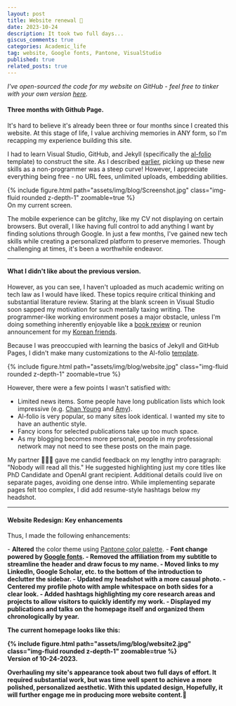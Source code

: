 ```yaml
---
layout: post
title: Website renewal 🤩   
date: 2023-10-24
description: It took two full days... 
giscus_comments: true
categories: Academic_life
tag: website, Google fonts, Pantone, VisualStudio
published: true
related_posts: true
---
```


<i>I've open-sourced the code for my website on GitHub - feel free to tinker with your own version <a href="https://github.com/inyoungcheong/inyoungcheong.github.io">here</a>.</i>


#### Three months with Github Page. 

It's hard to believe it's already been three or four months since I created this website. At this stage of life, I value archiving memories in ANY form, so I'm recapping my experience building this site.

I had to learn Visual Studio, GitHub, and Jekyll (specifically the [al-folio](https://github.com/alshedivat/al-folio) template) to construct the site. As I described [earlier](https://inyoungcheong.github.io/blog/2023/adieu-wordpress/), picking up these new skills as a non-programmer was a steep curve! However, I appreciate everything being free - no URL fees, unlimited uploads, embedding abilities.

<div class="row mt-3">
    <div class="col-sm mt-3 mt-md-0">
        {% include figure.html path="assets/img/blog/Screenshot.jpg" class="img-fluid rounded z-depth-1" zoomable=true %}
    </div>
</div>
<div class="caption">
    On my current screen. 
</div>

The mobile experience can be glitchy, like my CV not displaying on certain browsers. But overall, I like having full control to add anything I want by finding solutions through Google. In just a few months, I've gained new tech skills while creating a personalized platform to preserve memories. Though challenging at times, it's been a worthwhile endeavor.

---
#### What I didn't like about the previous version. 

However, as you can see, I haven't uploaded as much academic writing on tech law as I would have liked. These topics require critical thinking and substantial literature review. Staring at the blank screen in Visual Studio soon sapped my motivation for such mentally taxing writing. The programmer-like working environment poses a major obstacle, unless I'm doing something inherently enjoyable like a [book review](https://inyoungcheong.github.io/blog/2023/maria-schneider/) or reunion announcement for my [Korean friends](https://inyoungcheong.github.io/blog/2023/jeonmindong/).

Because I was preoccupied with learning the basics of Jekyll and GitHub Pages, I didn't make many customizations to the Al-folio [template](https://alshedivat.github.io/al-folio/). 

<div class="row mt-3">
   <div class="col-sm mt-3 mt-md-0">
        {% include figure.html path="assets/img/blog/website.jpg" class="img-fluid rounded z-depth-1" zoomable=true %}
    </div>
</div>


However, there were a few points I wasn't satisfied with:
<ul>
    <li>Limited news items. Some people have long publication lists which look impressive (e.g. <a href="https://github.com/inyoungcheong/inyoungcheong.github.io">Chan Young</a> and <a href="https://github.com/inyoungcheong/inyoungcheong.github.io">Amy</a>).</li>
    <li>Al-folio is very popular, so many sites look identical. I wanted my site to have an authentic style.</li>
    <li>Fancy icons for selected publications take up too much space.</li>
    <li>As my blogging becomes more personal, people in my professional network may not need to see these posts on the main page.</li>
</ul>

<p>My partner 👨🏻‍🎨 gave me candid feedback on my lengthy intro paragraph: "Nobody will read all this." He suggested highlighting just my core titles like PhD Candidate and OpenAI grant recipient. Additional details could live on separate pages, avoiding one dense intro. While implementing separate pages felt too complex, I did add resume-style hashtags below my headshot.</p>

---
#### Website Redesign: Key enhancements

<p>Thus, I made the following enhancements:</p>
- <strong>Altered</strong> the color theme using <a href="https://inyoungcheong.github.io/blog/2023/tools/#1-pantone-color-palette-">Pantone color palette</a>.
- <strong>Font change powered by <a href="https://inyoungcheong.github.io/blog/2023/tools/#4-google-fonts">Google fonts</a>.
- <strong>Removed</strong> the affiliation from my subtitle to streamline the header and draw focus to my name.
- <strong>Moved</strong> links to my LinkedIn, Google Scholar, etc. to the bottom of the introduction to declutter the sidebar.
- <strong>Updated my headshot with a more casual photo.
- <strong>Centered</strong> my profile photo with ample whitespace on both sides for a clear look. 
- <strong>Added</strong> hashtags highlighting my core research areas and projects to allow visitors to quickly identify my work.
- <strong>Displayed</strong> my publications and talks on the homepage itself and organized them chronologically by year.

<p>The current homepage looks like this:</p>
<div class="row mt-3">
   <div class="col-sm mt-3 mt-md-0">
        {% include figure.html path="assets/img/blog/website2.jpg" class="img-fluid rounded z-depth-1" zoomable=true %}
    </div>
</div>
<div class="caption">
    Version of 10-24-2023.
    </div>

<p>Overhauling my site's appearance took about two full days of effort. It required substantial work, but was time well spent to achieve a more polished, personalized aesthetic. With this updated design, Hopefully, it will further engage me in producing more website content.🤞</p>


